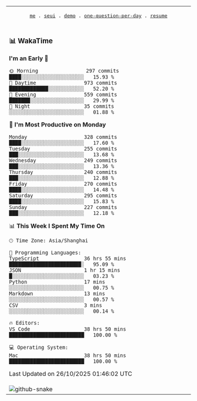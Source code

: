 
<div align="center">

<table>
<tr><td>
  <p align="center">
  <samp>
    <a href="https://github.com/seaeam/seaeam">me</a> .
    <a href="https://github.com/SeaMmMm/se-element">seui</a> .
    <a href="https://github.com/seaeam/project-demo">demo</a> .
    <a href="https://github.com/506-FETL/one-question-per-day">one-question-per-day</a> .
    <a href="https://github.com/506-FETL/resume">resume</a>
    
  </samp>
    </p>
</td></tr>

<tr><td>

### 📊 WakaTime

<!--START_SECTION:waka-->
**I'm an Early 🐤** 

```text
🌞 Morning                297 commits         ████░░░░░░░░░░░░░░░░░░░░░   15.93 % 
🌆 Daytime                973 commits         █████████████░░░░░░░░░░░░   52.20 % 
🌃 Evening                559 commits         ███████░░░░░░░░░░░░░░░░░░   29.99 % 
🌙 Night                  35 commits          ░░░░░░░░░░░░░░░░░░░░░░░░░   01.88 % 
```
📅 **I'm Most Productive on Monday** 

```text
Monday                   328 commits         ████░░░░░░░░░░░░░░░░░░░░░   17.60 % 
Tuesday                  255 commits         ███░░░░░░░░░░░░░░░░░░░░░░   13.68 % 
Wednesday                249 commits         ███░░░░░░░░░░░░░░░░░░░░░░   13.36 % 
Thursday                 240 commits         ███░░░░░░░░░░░░░░░░░░░░░░   12.88 % 
Friday                   270 commits         ████░░░░░░░░░░░░░░░░░░░░░   14.48 % 
Saturday                 295 commits         ████░░░░░░░░░░░░░░░░░░░░░   15.83 % 
Sunday                   227 commits         ███░░░░░░░░░░░░░░░░░░░░░░   12.18 % 
```


📊 **This Week I Spent My Time On** 

```text
🕑︎ Time Zone: Asia/Shanghai

💬 Programming Languages: 
TypeScript               36 hrs 55 mins      ████████████████████████░   95.09 % 
JSON                     1 hr 15 mins        █░░░░░░░░░░░░░░░░░░░░░░░░   03.23 % 
Python                   17 mins             ░░░░░░░░░░░░░░░░░░░░░░░░░   00.75 % 
Markdown                 13 mins             ░░░░░░░░░░░░░░░░░░░░░░░░░   00.57 % 
CSV                      3 mins              ░░░░░░░░░░░░░░░░░░░░░░░░░   00.14 % 

🔥 Editors: 
VS Code                  38 hrs 50 mins      █████████████████████████   100.00 % 

💻 Operating System: 
Mac                      38 hrs 50 mins      █████████████████████████   100.00 % 
```


 Last Updated on 26/10/2025 01:46:02 UTC
<!--END_SECTION:waka-->
</td></tr>

<tr><td>
  <img alt="github-snake" src="profile-snake-contrib/github-user-contribution.svg"/>
</td></tr>

</table>
